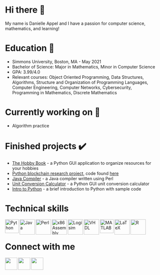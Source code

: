 # Hi there 👋 
My name is Danielle Appel and I have a passion for computer science, mathematics, and learning! 

# Education :school_satchel:
   - Simmons University, Boston, MA - May 2021
   - Bachelor of Science: Major in Mathematics, Minor in Computer Science
   - GPA: 3.99/4.0
   - Relevant courses: Object Oriented Programming, Data Structures, Algorithms, Structure and Organization of Programming Languages, Computer Engineering, Computer Networks, Cybersecurity, Programming in Mathematics, Discrete Mathematics

# Currently working on 🔭
   - Algorithm practice

# Finished projects :heavy_check_mark:
   - [The Hobby Book](https://github.com/danielleappel/The-Hobby-Book) - a Python GUI application to organize resources for your hobbies
   - [Python blockchain research project](https://www.youtube.com/watch?v=4VDyByM0YqQ&list=PLOOmq9PT7w0fKUi2QU1CDRpKopRkKGcsY&index=4), code found [here](https://github.com/danielleappel/Blockchain/tree/main)
   - [Java Compiler](https://github.com/danielleappel/Compiler) - a Java compiler written using Perl
   - [Unit Conversion Calculator](https://github.com/danielleappel/Unit_Conversion_Calculator) - a Python GUI unit conversion calculator
   - [Intro to Python](https://github.com/danielleappel/Python-Tutorial) - a brief introduction to Python with sample code

# Technical skills
</a><img src="https://camo.githubusercontent.com/9f7002fa85f5bc686e82076e686b18b1b56835800059e455b9f913a091d9083c/687474703a2f2f75706c6f61642e77696b696d656469612e6f72672f77696b6970656469612f636f6d6d6f6e732f7468756d622f632f63332f507974686f6e2d6c6f676f2d6e6f746578742e7376672f3230303070782d507974686f6e2d6c6f676f2d6e6f746578742e7376672e706e67" width=45 align=left title="Python"/></a>
</a><img src="https://i.stack.imgur.com/Lqh07.png" width=50 align=left title="Java"/></a>
</a><img src="https://cdn3.iconfinder.com/data/icons/developer-files-2-add-on/48/v-48-512.png" width=50 align=left title="Perl" /></a>
</a><img src="https://img.icons8.com/ios/452/x86.png" width=50 align=left title="x86 Assembly" /></a>
</a><img src="https://upload.wikimedia.org/wikipedia/commons/thumb/b/ba/Logisim-icon.svg/440px-Logisim-icon.svg.png" width=50 align=left title="Logisim"/></a>
</a><img src="https://img5.androidappsapk.co/xeuSfQHt8wEb-JdcXLtReGF-KO8_Rd2UMOL0vSB6bS9qlxdAGQ0VR4mM9wVeEb76EA=s100" width=50 align=left title="VHDL"/></a>
</a><img src="https://www.mathworks.com/responsive_image/100/0/0/0/0/cache/matlabcentral/profiles/765948.jpg" width=45 align=left title="MATLAB"/></a>
</a><img src="https://cdn.icon-icons.com/icons2/2148/PNG/512/latex_icon_132257.png" width=50 align=left title="LaTeX"/></a>
</a><img src="https://cdn4.iconfinder.com/data/icons/logos-and-brands/512/285_R_Project_logo-512.png" width=50 align=left title="R"/></a>
<br><br />  

# Connect with me
<a href="https://www.linkedin.com/in/dnappel/"><img src="https://user-images.githubusercontent.com/54872701/113720674-e1b9cb80-96bc-11eb-9b44-2790192b182d.png" height=40 align=left /></a>
<a href="mailto:danielle.appel.98@gmail.com"><img src="https://user-images.githubusercontent.com/54872701/113721733-c7342200-96bd-11eb-9028-0b8ab96fbf0d.png" width=40 align=left /></a>
<a href="https://www.hackerrank.com/danielle_appel_1"><img src="https://cdn1.iconfinder.com/data/icons/logos-and-brands-3/512/160_Hackerrank_logo_logos-512.png" width=40 align=left /></a>


<!--
**danielleappel/danielleappel** is a ✨ _special_ ✨ repository because its `README.md` (this file) appears on your GitHub profile.

<img src="https://image.flaticon.com/icons/png/512/8/8807.png" width=100 align=right>

Here are some ideas to get you started:

- 🔭 I’m currently working on ...
- 🌱 I’m currently learning ...
- 👯 I’m looking to collaborate on ...
- 🤔 I’m looking for help with ...
- 💬 Ask me about ...
- 📫 How to reach me: ...
- 😄 Pronouns: ...
- ⚡ Fun fact: ...
-->
